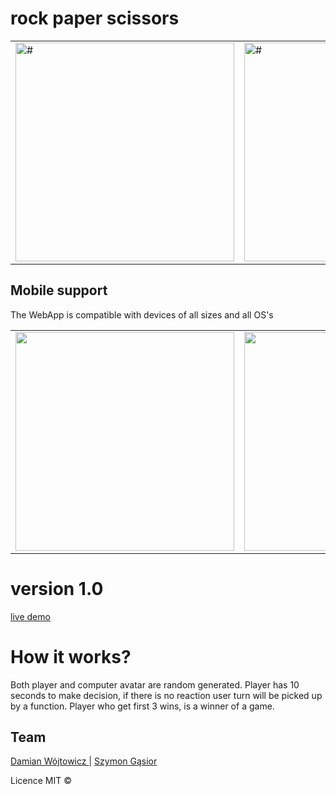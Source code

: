 
# rock paper scissors
<table>
<tr>

<td>
<img src="https://polishcodingbuddies.github.io/rockPaperScissors/images/readme/main.png" 
alt="#" width="350" height="350">
</td>
<td>
<img src="https://polishcodingbuddies.github.io/rockPaperScissors/images/readme/score.png" 
alt="#" width="350" height="350">
</td>
</tr>
</table>



## Mobile support
The WebApp is compatible with devices of all sizes and all OS's
<table>
<tr>
    <td> 
    <img src="https://polishcodingbuddies.github.io/rockPaperScissors/images/readme/mobile1.png" 
     width="350" height="350">
    </td>
    <td>
        <img src="https://polishcodingbuddies.github.io/rockPaperScissors/images/readme/mobile2.png" 
       width="350" height="350">
    </td>
          <td>
               <img src="https://polishcodingbuddies.github.io/rockPaperScissors/images/readme/mobile2.png" 
              width="350" height="350">
           </td>
</tr>

</table>

# version 1.0
[live demo](https://polishcodingbuddies.github.io/rockPaperScissors/)

# How it works?
Both player and computer avatar are random generated. Player has 10 seconds to make decision, if there is no reaction
user turn will be picked up by a function. Player who get first 3 wins, is a winner of a game.


## Team



[Damian Wójtowicz ](https://github.com/orestwojtowicz) | [Szymon Gąsior](https://www.github.com/sgasior)



Licence MIT © 

